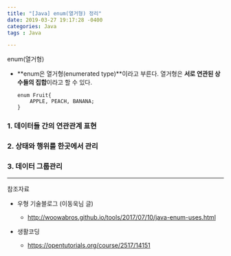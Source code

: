 ```yaml
---
title: "[Java] enum(열거형) 정리"
date: 2019-03-27 19:17:28 -0400
categories: Java
tags : Java

---
```


enum(열거형)

- **enum은 열거형(enumerated type)**이라고 부른다. 열거형은 **서로 연관된 상수들의 집합**이라고 할 수 있다. 

  ```
  enum Fruit{
      APPLE, PEACH, BANANA;
  }
  ```

  


### 1. 데이터들 간의 연관관계 표현
### 2. 상태와 행위를 한곳에서 관리
### 3. 데이터 그룹관리





---

참조자료

- 우형 기술블로그 (이동욱님 글)
  - http://woowabros.github.io/tools/2017/07/10/java-enum-uses.html

- 생활코딩
  - https://opentutorials.org/course/2517/14151

# 